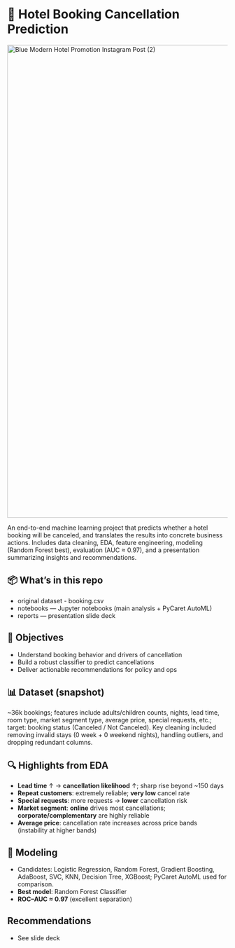 # 🏨 Hotel Booking Cancellation Prediction
<img width="1080" height="1080" alt="Blue Modern Hotel Promotion Instagram Post (2)" src="https://github.com/user-attachments/assets/6792a9e1-5dfd-4cc9-903d-780174b731b6" />

An end-to-end machine learning project that predicts whether a hotel booking will be canceled, and translates the results into concrete business actions. Includes data cleaning, EDA, feature engineering, modeling (Random Forest best), evaluation (AUC ≈ 0.97), and a presentation summarizing insights and recommendations.

## 📦 What’s in this repo
- original dataset - booking.csv
- notebooks — Jupyter notebooks (main analysis + PyCaret AutoML)
- reports — presentation slide deck

## 🎯 Objectives
- Understand booking behavior and drivers of cancellation
- Build a robust classifier to predict cancellations
- Deliver actionable recommendations for policy and ops

## 📊 Dataset (snapshot)
~36k bookings; features include adults/children counts, nights, lead time, room type, market segment type, average price, special requests, etc.; target: booking status (Canceled / Not Canceled). Key cleaning included removing invalid stays (0 week + 0 weekend nights), handling outliers, and dropping redundant columns.

## 🔍 Highlights from EDA
- **Lead time** ↑ → **cancellation likelihood** ↑; sharp rise beyond ~150 days
- **Repeat customers**: extremely reliable; **very low** cancel rate
- **Special requests**: more requests → **lower** cancellation risk
- **Market segment**: **online** drives most cancellations; **corporate/complementary** are highly reliable
- **Average price**: cancellation rate increases across price bands (instability at higher bands)

## 🤖 Modeling
- Candidates: Logistic Regression, Random Forest, Gradient Boosting, AdaBoost, SVC, KNN, Decision Tree, XGBoost; PyCaret AutoML used for comparison.
- **Best model**: Random Forest Classifier
- **ROC–AUC ≈ 0.97** (excellent separation)

## Recommendations
- See slide deck
